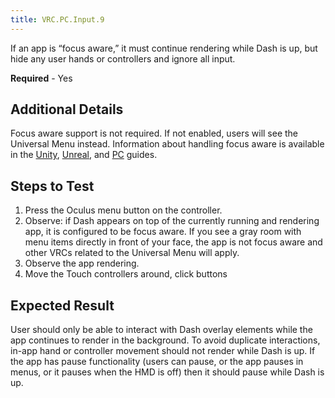 ```yaml
---
title: VRC.PC.Input.9
---
```


If an app is “focus aware,” it must continue rendering while Dash is up, but hide any user hands or controllers and ignore all input.

**Required** - Yes

## Additional Details

Focus aware support is not required. If not enabled, users will see the Universal Menu instead. Information about handling focus aware is available in the [Unity](/documentation/unity/latest/concepts/unity-lifecycle/), [Unreal](/documentation/unreal/latest/concepts/unreal-lifecycle/), and [PC](/documentation/pcsdk/latest/concepts/dg-vr-focus/) guides. 

## Steps to Test

1. Press the Oculus menu button on the controller.
2. Observe: if Dash appears on top of the currently running and rendering app, it is configured to be focus aware. If you see a gray room with menu items directly in front of your face, the app is not focus aware and other VRCs related to the Universal Menu will apply.
3. Observe the app rendering.
4. Move the Touch controllers around, click buttons


## Expected Result

User should only be able to interact with Dash overlay elements while the app continues to render in the background. To avoid duplicate interactions, in-app hand or controller movement should not render while Dash is up. If the app has pause functionality (users can pause, or the app pauses in menus, or it pauses when the HMD is off) then it should pause while Dash is up.
